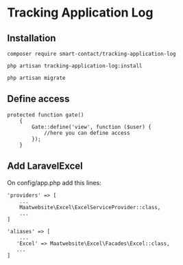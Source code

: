# Tracking Application Log

## Installation

```
composer require smart-contact/tracking-application-log
```

```
php artisan tracking-application-log:install
```

```
php artisan migrate
```

## Define access
```
protected function gate()
    {
        Gate::define('view', function ($user) {
            //here you can define access
        });
    }
```

## Add LaravelExcel
On config/app.php add this lines:
```
'providers' => [
    ...
    Maatwebsite\Excel\ExcelServiceProvider::class,
    ...
]
```
```
'aliases' => [
    ...
   'Excel' => Maatwebsite\Excel\Facades\Excel::class,
   ...
]
```